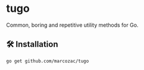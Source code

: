# tugo

Common, boring and repetitive utility methods for Go.

## 🛠 Installation

```bash
go get github.com/marcozac/tugo
```
